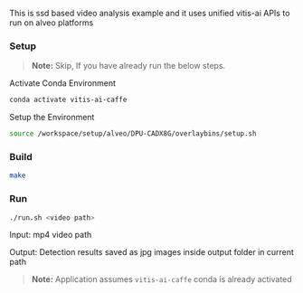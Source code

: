 This is ssd based video analysis example and it uses unified vitis-ai APIs to run on alveo platforms

### Setup

> **Note:** Skip, If you have already run the below steps.

Activate Conda Environment
  ```sh
  conda activate vitis-ai-caffe
  ```

Setup the Environment

  ```sh
  source /workspace/setup/alveo/DPU-CADX8G/overlaybins/setup.sh
  ```

### Build
  ```sh
  make
  ```

### Run
  ```sh
  ./run.sh <video path>
  ```

Input: mp4 video path

Output: Detection results saved as jpg images inside output folder in current path
> **Note:** Application assumes `vitis-ai-caffe` conda is already activated  

